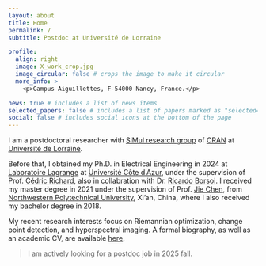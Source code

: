 ```yaml
---
layout: about
title: Home
permalink: /
subtitle: Postdoc at Université de Lorraine

profile:
  align: right
  image: X_work_crop.jpg
  image_circular: false # crops the image to make it circular
  more_info: >
    <p>Campus Aiguillettes, F-54000 Nancy, France.</p>

news: true # includes a list of news items
selected_papers: false # includes a list of papers marked as "selected={true}"
social: false # includes social icons at the bottom of the page
---
```


I am a postdoctoral researcher with <a href="https://cran-simul.github.io/">SiMul research group</a> of <a href="https://www.cran.univ-lorraine.fr/">CRAN</a> at <a href="https://univ-lorraine.fr/">Université de Lorraine</a>.

Before that, I obtained my Ph.D. in Electrical Engineering in 2024 at <a href="https://lagrange.oca.eu/fr/accueil-lagrange/">Laboratoire Lagrange</a> at <a href="https://univ-cotedazur.fr/">Université Côte d'Azur</a>, under the supervision of Prof. <a href="https://www.cedric-richard.fr/">Cédric Richard</a>, also in collabration with Dr. <a href="https://ricardoborsoi.github.io/">Ricardo Borsoi</a>.
I received my master degree in 2021 under the supervision of Prof. <a href="https://www.jie-chen.com/">Jie Chen</a>, from <a href="https://en.nwpu.edu.cn/">Northwestern Polytechnical University</a>, Xi’an, China, where I also received my bachelor degree in 2018.

My recent research interests focus on Riemannian optimization, change point detection, and hyperspectral imaging. A formal biography, as well as an academic CV, are available <a href="https://xiuheng-wang.github.io/assets/pdf/cv_xiuheng_wang.pdf">here</a>.

> I am actively looking for a postdoc job in 2025 fall.